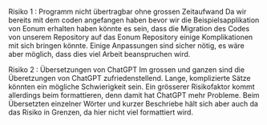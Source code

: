 Risiko 1 : Programm nicht übertragbar ohne grossen Zeitaufwand
Da wir bereits mit dem coden angefangen haben bevor wir die Beispielsapplikation von Eonum erhalten haben könnte es sein, 
dass die Migration des Codes von unserem Repository auf das Eonum Repository einige Komplikationen mit sich bringen könnte.
Einige Anpassungen sind sicher nötig, es wäre aber möglich, dass dies viel Arbeit beanspruchen wird. 

Risiko 2 : Übersetzungen von ChatGPT
Im grossen und ganzen sind die Überetzungen von ChatGPT zufriedenstellend. Lange, komplizierte Sätze könnten ein mögliche Schwierigkeit sein. 
Ein grösserer Risikofaktor kommt allerdings beim formattieren, denn damit hat ChatGPT mehr Probleme. 
Beim Übersetzten einzelner Wörter und kurzer Beschriebe hält sich aber auch da das Risiko in Grenzen, da hier nicht viel formattiert wird. 
